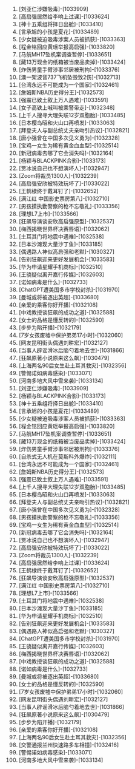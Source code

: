 
1. [刘亚仁涉嫌吸毒]-[1033909]
1. [高启强居然给李响上过课]-[1033624]
1. [神十五乘组将择日出舱]-[1033410]
1. [言承旭的小孩是夏花]-[1033489]
1. [少女疑被迫吸毒涉案人员被抓获]-[1033363]
1. [程金铭回应黄瑶举报高启强]-[1033820]
1. [马航MH17坠机案调查暂停]-[1033651]
1. [藏13万现金的纸箱被当废品卖掉]-[1033424]
1. [炸伤男童手臂涉事邻居被刑拘]-[1033376]
1. [澳一架波音737飞机坠毁致2伤]-[1032713]
1. [台湾永远不可能成为一个国家]-[1032461]
1. [詹姆斯NBA历史得分王]-[1032573]
1. [强震已致土叙上万人遇难]-[1033591]
1. [女子高铁上喊叫被乘警带走]-[1032348]
1. [上千人搜寻大理失联12岁双胞胎]-[1033485]
1. [日本樱岛昭和火山口再喷发]-[1033063]
1. [拜登夫人与副总统丈夫亲吻引热议]-[1032821]
1. [唐小强曾在中国多次见义勇为]-[1032328]
1. [宝鸡一女生为稀有黄金血血型]-[1032514]
1. [新冠病毒去哪了它会消失吗]-[1032164]
1. [杨颖与BLACKPINK合影]-[1033173]
1. [贾冰说自己也不想演坏人]-[1032947]
1. [Zoom将裁员1300人]-[1032239]
1. [高启强安欣被特效玩坏了]-[1033022]
1. [王鹤棣终于戴耳钉了]-[1032652]
1. [满江红 中国影史票房第八]-[1032710]
1. [男孩摸执勤警察的枪不忘敬礼]-[1033356]
1. [理想L7上市]-[1033566]
1. [狂飙导演谈安欣高启强原型]-[1032537]
1. [梅西揭晓世界杯决赛唇语]-[1032062]
1. [土耳其门将地震中遇难]-[1032538]
1. [日本沙滩现大量沙丁鱼]-[1033185]
1. [偶遇路人神似高启强和老默]-[1030327]
1. [告别狂飙迎来更好发展机会]-[1033583]
1. [华为申请星耀手机商标]-[1032510]
1. [王骁疑似离开嘉行传媒]-[1032603]
1. [诺如病毒是什么]-[1032733]
1. [ChatGPT遭美国多市学校封杀]-[1031970]
1. [曼城或将被逐出英超]-[1033680]
1. [亲爱的乘客你好开播]-[1032108]
1. [中戏教授谈狂飙的成功之道]-[1032588]
1. [女士的品格是懂反转的]-[1032590]
1. [步步为陷开播]-[1032179]
1. [7岁女孩废墟中保护弟弟17小时]-[1032060]
1. [网友昆明街头偶遇刘畊宏]-[1032127]
1. [当事人辟谣滑冰后脑勺着地去世]-[1031866]
1. [狂飙原著小说原来这么飙]-[1030479]
1. [上海两名90后女生赴土耳其救灾]-[1032356]
1. [警惕诺如病毒感染]-[1033071]
1. [河南多地大风中雪来袭]-[1033134]
1. [刘亚仁涉嫌吸毒]-[1033909]
1. [杨颖与BLACKPINK合影]-[1033173]
1. [神十五乘组将择日出舱]-[1033410]
1. [言承旭的小孩是夏花]-[1033489]
1. [少女疑被迫吸毒涉案人员被抓获]-[1033363]
1. [程金铭回应黄瑶举报高启强]-[1033820]
1. [马航MH17坠机案调查暂停]-[1033651]
1. [藏13万现金的纸箱被当废品卖掉]-[1033424]
1. [炸伤男童手臂涉事邻居被刑拘]-[1033376]
1. [自杀式无人机在莫斯科外爆炸]-[1032111]
1. [台湾永远不可能成为一个国家]-[1032461]
1. [詹姆斯NBA历史得分王]-[1032573]
1. [强震已致土叙上万人遇难]-[1033591]
1. [上千人搜寻大理失联12岁双胞胎]-[1033485]
1. [日本樱岛昭和火山口再喷发]-[1033063]
1. [拜登夫人与副总统丈夫亲吻引热议]-[1032821]
1. [唐小强曾在中国多次见义勇为]-[1032328]
1. [男孩摸执勤警察的枪不忘敬礼]-[1033356]
1. [宝鸡一女生为稀有黄金血血型]-[1032514]
1. [新冠病毒去哪了它会消失吗]-[1032164]
1. [贾冰说自己也不想演坏人]-[1032947]
1. [高启强安欣被特效玩坏了]-[1033022]
1. [Zoom将裁员1300人]-[1032239]
1. [高启强居然给李响上过课]-[1033624]
1. [王鹤棣终于戴耳钉了]-[1032652]
1. [狂飙导演谈安欣高启强原型]-[1032537]
1. [满江红 中国影史票房第八]-[1032710]
1. [理想L7上市]-[1033566]
1. [土耳其门将地震中遇难]-[1032538]
1. [日本沙滩现大量沙丁鱼]-[1033185]
1. [华为申请星耀手机商标]-[1032510]
1. [告别狂飙迎来更好发展机会]-[1033583]
1. [偶遇路人神似高启强和老默]-[1030327]
1. [ChatGPT遭美国多市学校封杀]-[1031970]
1. [王骁疑似离开嘉行传媒]-[1032603]
1. [梅西揭晓世界杯决赛唇语]-[1032062]
1. [中戏教授谈狂飙的成功之道]-[1032588]
1. [诺如病毒是什么]-[1032733]
1. [曼城或将被逐出英超]-[1033680]
1. [女士的品格是懂反转的]-[1032590]
1. [7岁女孩废墟中保护弟弟17小时]-[1032060]
1. [网友昆明街头偶遇刘畊宏]-[1032127]
1. [当事人辟谣滑冰后脑勺着地去世]-[1031866]
1. [狂飙原著小说原来这么飙]-[1030479]
1. [步步为陷开播]-[1032179]
1. [亲爱的乘客你好开播]-[1032108]
1. [上海两名90后女生赴土耳其救灾]-[1032356]
1. [交警通报兰州快速路多车相撞]-[1032416]
1. [警惕诺如病毒感染]-[1033071]
1. [河南多地大风中雪来袭]-[1033134]